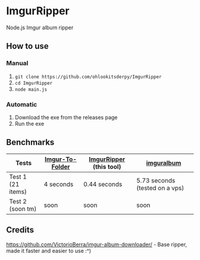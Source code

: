 # ImgurRipper
Node.js Imgur album ripper

## How to use

### Manual
1. ``git clone https://github.com/ohlookitsderpy/ImgurRipper``
2. ``cd ImgurRipper``
3. ``node main.js``

### Automatic
1. Download the exe from the releases page
2. Run the exe 

## Benchmarks
| Tests             | [Imgur-To-Folder](https://github.com/santosderek/Imgur-To-Folder) | [ImgurRipper](https://github.com/ohlookitsderpy/ImgurRipper/) (this tool) | [imguralbum](https://gist.github.com/ReKTDevlol/dcd142e932e828c48df5a18fec375845)
| ----------------- | ------------- | ------------ | ----------  |
| Test 1 (21 items) | 4 seconds     | 0.44 seconds | 5.73 seconds (tested on a vps)|
| Test 2 (soon tm)  | soon          | soon         | soon        |

## Credits
https://github.com/VictorioBerra/imgur-album-downloader/ - Base ripper, made it faster and easier to use :^)
